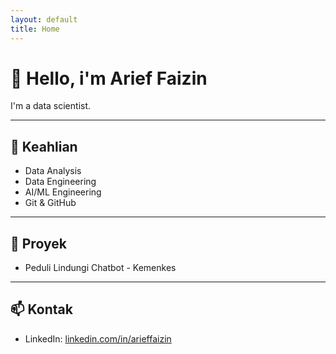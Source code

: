 ```yaml
---
layout: default
title: Home
---
```


# 👋 Hello, i'm Arief Faizin

I'm a data scientist.

---

## 🔧 Keahlian

- Data Analysis  
- Data Engineering
- AI/ML Engineering  
- Git & GitHub  

---

## 💼 Proyek

- Peduli Lindungi Chatbot - Kemenkes

---

## 📫 Kontak

- LinkedIn: [linkedin.com/in/arieffaizin](https://linkedin.com/in/arieffaizin)  

